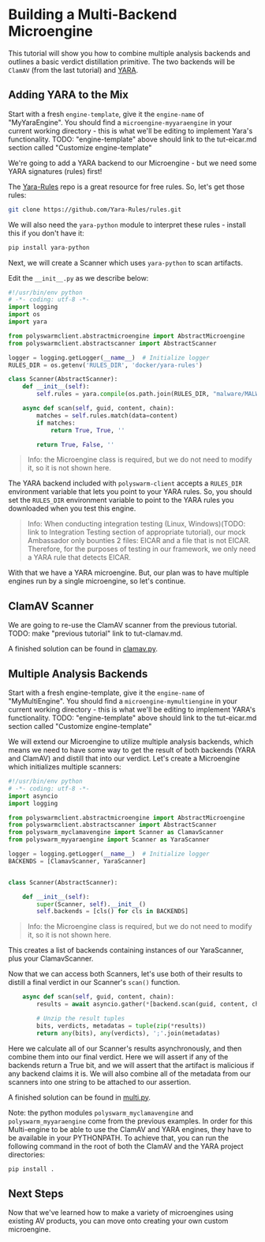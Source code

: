 # Building a Multi-Backend Microengine

This tutorial will show you how to combine multiple analysis backends and outlines a basic verdict distillation primitive.
The two backends will be `ClamAV` (from the last tutorial) and [YARA](https://virustotal.github.io/yara/).

## Adding YARA to the Mix

Start with a fresh `engine-template`, give it the `engine-name` of "MyYaraEngine".
You should find a `microengine-myyaraengine` in your current working directory - this is what we'll be editing to implement Yara's functionality.
TODO: "engine-template" above should link to the tut-eicar.md section called "Customize engine-template"

We're going to add a YARA backend to our Microengine - but we need some YARA signatures (rules) first!

The [Yara-Rules](https://github.com/Yara-Rules/rules) repo is a great resource for free rules.
So, let's get those rules: 

```sh
git clone https://github.com/Yara-Rules/rules.git
```

We will also need the `yara-python` module to interpret these rules - install this if you don't have it:
```sh
pip install yara-python
```

Next, we will create a Scanner which uses `yara-python` to scan artifacts.

Edit the `__init__.py` as we describe below:

```python
#!/usr/bin/env python
# -*- coding: utf-8 -*-
import logging
import os
import yara

from polyswarmclient.abstractmicroengine import AbstractMicroengine
from polyswarmclient.abstractscanner import AbstractScanner

logger = logging.getLogger(__name__)  # Initialize logger
RULES_DIR = os.getenv('RULES_DIR', 'docker/yara-rules')

class Scanner(AbstractScanner):
    def __init__(self):
        self.rules = yara.compile(os.path.join(RULES_DIR, "malware/MALW_Eicar"))

    async def scan(self, guid, content, chain):
        matches = self.rules.match(data=content)
        if matches:
            return True, True, ''

        return True, False, ''
```

> Info: the Microengine class is required, but we do not need to modify it, so it is not shown here.

The YARA backend included with `polyswarm-client` accepts a `RULES_DIR` environment variable that lets you point to your YARA rules.
So, you should set the `RULES_DIR` environment variable to point to the YARA rules you downloaded when you test this engine.

> Info: When conducting integration testing (Linux, Windows)(TODO: link to Integration Testing section of appropriate tutorial), our mock Ambassador only bounties 2 files: EICAR and a file that is not EICAR. Therefore, for the purposes of testing in our framework, we only need a YARA rule that detects EICAR.

With that we have a YARA microengine. But, our plan was to have multiple engines run by a single microengine, so let's continue.

## ClamAV Scanner

We are going to re-use the ClamAV scanner from the previous tutorial.
TODO: make "previous tutorial" link to tut-clamav.md.

A finished solution can be found in [clamav.py](https://github.com/polyswarm/polyswarm-client/blob/master/src/microengine/clamav.py).

## Multiple Analysis Backends

Start with a fresh engine-template, give it the `engine-name` of "MyMultiEngine".
You should find a `microengine-mymultiengine` in your current working directory - this is what we'll be editing to implement YARA's functionality.
TODO: "engine-template" above should link to the tut-eicar.md section called "Customize engine-template"

We will extend our Microengine to utilize multiple analysis backends, which means we need to have some way to get the result of both backends (YARA and ClamAV) and distill that into our verdict.
Let's create a Microengine which initializes multiple scanners:

```python
#!/usr/bin/env python
# -*- coding: utf-8 -*-
import asyncio
import logging

from polyswarmclient.abstractmicroengine import AbstractMicroengine
from polyswarmclient.abstractscanner import AbstractScanner
from polyswarm_myclamavengine import Scanner as ClamavScanner
from polyswarm_myyaraengine import Scanner as YaraScanner

logger = logging.getLogger(__name__)  # Initialize logger
BACKENDS = [ClamavScanner, YaraScanner]


class Scanner(AbstractScanner):

    def __init__(self):
        super(Scanner, self).__init__()
        self.backends = [cls() for cls in BACKENDS]

```

> Info: the Microengine class is required, but we do not need to modify it, so it is not shown here.

This creates a list of backends containing instances of our YaraScanner, plus your ClamavScanner.

Now that we can access both Scanners, let's use both of their results to distill a final verdict in our Scanner's `scan()` function.

```python
    async def scan(self, guid, content, chain):
        results = await asyncio.gather(*[backend.scan(guid, content, chain) for backend in self.backends])

        # Unzip the result tuples
        bits, verdicts, metadatas = tuple(zip(*results))
        return any(bits), any(verdicts), ';'.join(metadatas)
```

Here we calculate all of our Scanner's results asynchronously, and then combine them into our final verdict.
Here we will assert if any of the backends return a True bit, and we will assert that the artifact is malicious if any backend claims it is.
We will also combine all of the metadata from our scanners into one string to be attached to our assertion.

A finished solution can be found in [multi.py](https://github.com/polyswarm/polyswarm-client/blob/master/src/microengine/multi.py).

Note: the python modules `polyswarm_myclamavengine` and `polyswarm_myyaraengine` come from the previous examples.
In order for this Multi-engine to be able to use the ClamAV and YARA engines, they have to be available in your PYTHONPATH.
To achieve that, you can run the following command in the root of both the ClamAV and the YARA project directories:

```bash
pip install .
```

## Next Steps

Now that we've learned how to make a variety of microengines using existing AV products, you can move onto creating your own custom microengine.

